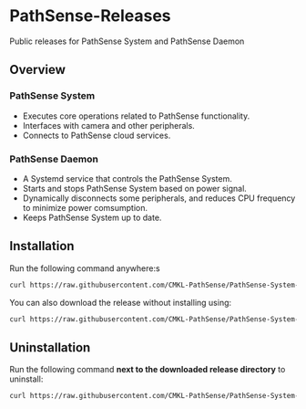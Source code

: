 # PathSense-Releases

Public releases for PathSense System and PathSense Daemon

## Overview

### PathSense System

- Executes core operations related to PathSense functionality.
- Interfaces with camera and other peripherals.
- Connects to PathSense cloud services.

### PathSense Daemon

- A Systemd service that controls the PathSense System.
- Starts and stops PathSense System based on power signal.
- Dynamically disconnects some peripherals, and reduces CPU frequency to minimize power comsumption.
- Keeps PathSense System up to date.

## Installation

Run the following command anywhere:s

```sh
curl https://raw.githubusercontent.com/CMKL-PathSense/PathSense-System-Releases/refs/heads/main/install.sh | sh
```

You can also download the release without installing using:

```sh
curl https://raw.githubusercontent.com/CMKL-PathSense/PathSense-System-Releases/refs/heads/main/download.sh | sh
```

## Uninstallation

Run the following command **next to the downloaded release directory** to uninstall:

```sh
curl https://raw.githubusercontent.com/CMKL-PathSense/PathSense-System-Releases/refs/heads/main/remove.sh | sh
```
